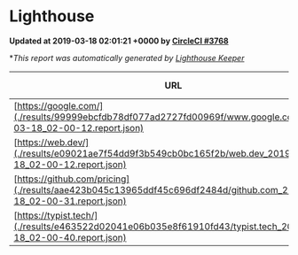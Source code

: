 
# Lighthouse

**Updated at 2019-03-18 02:01:21 +0000 by [CircleCI #3768](https://circleci.com/gh/ItinerisLtd/lighthouse-keeper-example/3768)**

**This report was automatically generated by [Lighthouse Keeper](https://github.com/itinerisltd/lighthouse-keeper)*

| URL | Performance | Accessibility | Best Practices | SEO | PWA | Updated At |
| --- | --- | --- | --- | --- | --- | --- |
| [https://google.com/](./results/99999ebcfdb78df077ad2727fd00969f/www.google.com_2019-03-18_02-00-12.report.json) | 0.93 | 0.71 | 0.93 | 0.8 | 0.58 | 2019-03-18T02:00:12.138Z |
| [https://web.dev/](./results/e09021ae7f54dd9f3b549cb0bc165f2b/web.dev_2019-03-18_02-00-12.report.json) | 0.94 | 0.93 | 1 | 0.87 | 1 | 2019-03-18T02:00:12.086Z |
| [https://github.com/pricing](./results/aae423b045c13965ddf45c696df2484d/github.com_2019-03-18_02-00-31.report.json) | 0.85 | 0.89 | 0.93 | 0.9 | 0.58 | 2019-03-18T02:00:31.912Z |
| [https://typist.tech/](./results/e463522d02041e06b035e8f61910fd43/typist.tech_2019-03-18_02-00-40.report.json) | 1 |  |  |  |  | 2019-03-18T02:00:40.126Z |
